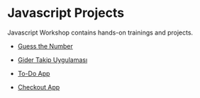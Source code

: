 # Javascript Projects

Javascript Workshop contains hands-on trainings and projects.

- [Guess the Number](./001-Guess-the-Number-Game/README.md)

- [Gider Takip Uygulaması](./002-Gider-Takip-Uygulamas%C4%B1/README.md)

- [To-Do App](./003-To-Do-App/README.md)

- [Checkout App](./004-Checkout-App/README.md)




